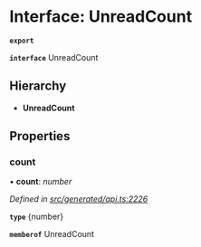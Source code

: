# Interface: UnreadCount

**`export`** 

**`interface`** UnreadCount

## Hierarchy

* **UnreadCount**

## Properties

###  count

• **count**: *number*

*Defined in [src/generated/api.ts:2226](https://github.com/mailslurp/mailslurp-client-ts-js/blob/c5d4ad1/src/generated/api.ts#L2226)*

**`type`** {number}

**`memberof`** UnreadCount
